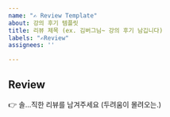 ```yaml
---
name: "✍️ Review Template"
about: 강의 후기 템플릿
title: 리뷰 제목 (ex. 김버그님~ 강의 후기 남깁니다)
labels: "✍️Review"
assignees: ''

---
```


## Review

👉 솔...직한 리뷰를 남겨주세요 (두려움이 몰려오는.)

